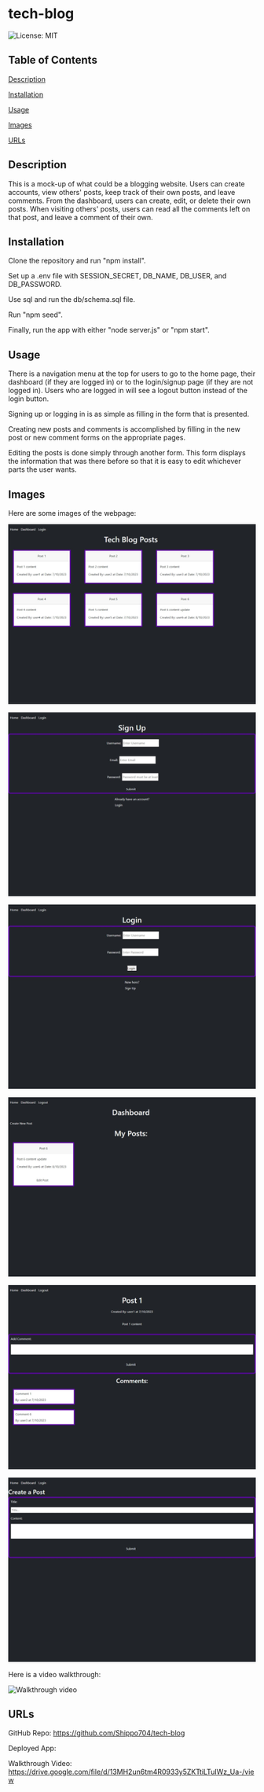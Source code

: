 # tech-blog
![License: MIT](https://img.shields.io/badge/License-MIT-yellow.svg)

## Table of Contents

[Description](#description)

[Installation](#installation)

[Usage](#usage)

[Images](#images)

[URLs](#urls)

## Description

This is a mock-up of what could be a blogging website. Users can create accounts, view others' posts, keep track of their own posts, and leave comments. From the dashboard, users can create, edit, or delete their own posts. When visiting others' posts, users can read all the comments left on that post, and leave a comment of their own.

## Installation

Clone the repository and run "npm install". 

Set up a .env file with SESSION_SECRET, DB_NAME, DB_USER, and DB_PASSWORD.

Use sql and run the db/schema.sql file.

Run "npm seed".

Finally, run the app with either "node server.js" or "npm start".

## Usage

There is a navigation menu at the top for users to go to the home page, their dashboard (if they are logged in) or to the login/signup page (if they are not logged in). Users who are logged in will see a logout button instead of the login button.

Signing up or logging in is as simple as filling in the form that is presented.

Creating new posts and comments is accomplished by filling in the new post or new comment forms on the appropriate pages.

Editing the posts is done simply through another form. This form displays the information that was there before so that it is easy to edit whichever parts the user wants.

## Images

Here are some images of the webpage:

![Homepage](./public/assets/Homepage.jpeg)

![Signup](./public/assets/Signup.jpeg)

![Login](./public/assets/Login.jpeg)

![Dashboard](./public/assets/Dashboard.jpeg)

![Post](./public/assets/PostPage.jpeg)

![CreatePost](./public/assets/CreatePost.jpeg)

Here is a video walkthrough:

![Walkthrough video](https://drive.google.com/file/d/13MH2un6tm4R0933y5ZKTtiLTuIWz_Ua-/view)

## URLs

GitHub Repo: https://github.com/Shippo704/tech-blog

Deployed App: 

Walkthrough Video: https://drive.google.com/file/d/13MH2un6tm4R0933y5ZKTtiLTuIWz_Ua-/view